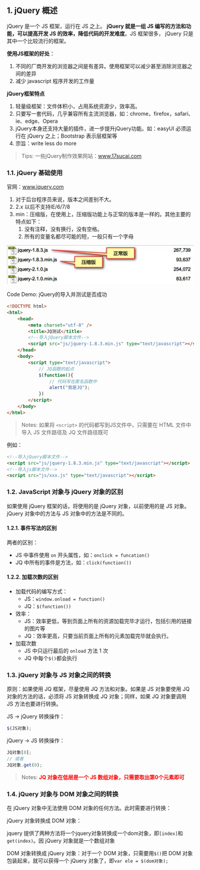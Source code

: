 ## 1. jQuery 概述

jQuery 是一个 JS 框架，运行在 JS 之上。 **jQuery 就是一组 JS 编写的方法和功能，可以提高开发 JS 的效率，降低代码的开发难度**。JS 框架很多， jQuery 只是其中一个比较流行的框架。

**使用JS框架的好处**：

1. 不同的厂商开发的浏览器之间是有差异。使用框架可以减少甚至消除浏览器之间的差异
2. 减少 javascript 程序开发的工作量

**jQuery框架特点**

1. 轻量级框架：文件体积小，占用系统资源少，效率高。
2. 只要写一套代码，几乎兼容所有主流浏览器，如：chrome，firefox，safari、ie、edge、Opera
3. jQuery本身还支持大量的插件，进一步提升jQuery功能。如：easyUI 必须运行在 jQuery 之上；Bootstrap 表示层框架等
4. 宗旨：write less do more

> Tips: 一些jQuery制作效果网站：www.17sucai.com

### 1.1. jQuery 基础使用

官网：www.jquery.com

1. 对于后台程序员来说，版本之间差别不大。
2. 2.x 以后不支持IE/6/7/8
3. min：压缩版，在使用上，压缩版功能上与正常的版本是一样的。其他主要的特点如下：
	1. 没有注释，没有换行，没有空格。
	2. 所有的变量名都尽可能的短，一般只有一个字母

![](images/202210211440119667_3132.jpg)

Code Demo: jQuery的导入并测试是否成功

```html
<!DOCTYPE html>
<html>
	<head>
		<meta charset="utf-8" />
		<title>JQ测试</title>
		<!--导入jQuery脚本文件-->
		<script src="js/jquery-1.8.3.min.js" type="text/javascript"></script>
	</head>
	<body>
		<script type="text/javascript">
			// JQ函数的起点
			$(function(){
				// 代码写在匿名函数中
				alert("我是JQ");
			})
		</script>
	</body>
</html>
```

> Notes: 如果将 `<script>` 的代码都写到JS文件中，只需要在 HTML 文件中导入 JS 文件路径及 JQ 文件路径既可

例如：

```html
<!--导入jQuery脚本文件-->
<script src="js/jquery-1.8.3.min.js" type="text/javascript"></script>
<!--导入js脚本文件-->
<script src="js/xxx.js" type="text/javascript"></script>
```

### 1.2. JavaScript 对象与 jQuery 对象的区别

如果使用 jQuery 框架的话，将使用的是 jQuery 对象，以前使用的是 JS 对象。jQuery 对象中的方法与 JS 对象中的方法是不同的。

#### 1.2.1. 事件写法的区别

两者的区别：

- JS 中事件使用 `on` 开头属性，如：`onclick = funcation()`
- JQ 中所有的事件是方法，如：`click(function())`

#### 1.2.2. 加载次数的区别

- 加载代码的编写方式：
    - JS：`window.onload = function()`
    - JQ：`$(function())`
- 效率：
    - JS：效率更低，等到页面上所有的资源加载完毕才运行，包括引用的链接的图片等
    - JQ：效率更高，只要当前页面上所有的元素加载完毕就会执行。
- 加载次数
    - JS 中只运行最后的 `onload` 方法 1 次
    - JQ 中每个`$()`都会执行

### 1.3. jQuery 对象与 JS 对象之间的转换

原则：如果使用 JQ 框架，尽量使用 JQ 方法和对象。如果是 JS 对象要使用 JQ 对象的方法的话，必须将 JS 对象转换成 JQ 对象；同样，如果 JQ 对象要调用 JS 方法也要进行转换。

JS -> jQuery 转换操作：

```js
$(JS对象);
```

jQuery -> JS 转换操作：

```js
JQ对象[0];
// 或者
JQ对象.get(0);
```

> Notes: <font color=red>**JQ 对象在低层是一个 JS 数组对象，只需要取出第0个元素即可**</font>

### 1.4. jQuery 对象与 DOM 对象之间的转换

在 jQuery 对象中无法使用 DOM 对象的任何方法。此时需要进行转换：

jQuery 对象转换成 DOM 对象：

jquery 提供了两种方法将一个jquery对象转换成一个dom对象，即`[index]`和`get(index)`。因 jQuery 对象就是一个数组对象

DOM 对象转换成 jQuery 对象：对于一个 DOM 对象，只需要用`$()`把 DOM 对象包装起来，就可以获得一个 jQuery 对象了，即`var ele = $(dom对象);`
